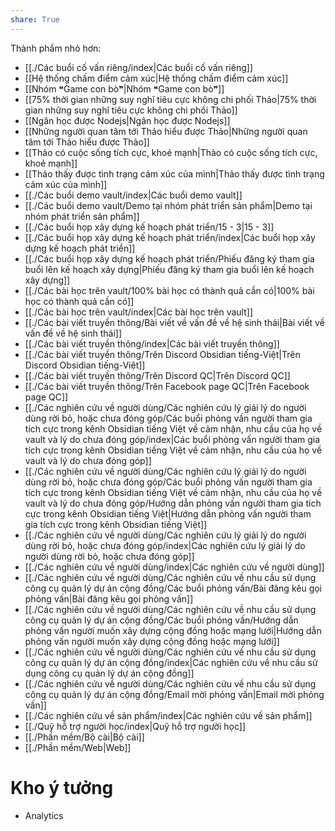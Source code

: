 ```yaml
---  
share: True  
---  
```

Thành phẩm nhỏ hơn:  
- [[./Các buổi cố vấn riêng/index|Các buổi cố vấn riêng]]  
- [[Hệ thống chấm điểm cảm xúc|Hệ thống chấm điểm cảm xúc]]  
- [[Nhóm ❝Game con bò❞|Nhóm ❝Game con bò❞]]  
- [[75% thời gian những suy nghĩ tiêu cực không chi phối Thảo|75% thời gian những suy nghĩ tiêu cực không chi phối Thảo]]  
- [[Ngân học được Nodejs|Ngân học được Nodejs]]  
- [[Những người quan tâm tới Thảo hiểu được Thảo|Những người quan tâm tới Thảo hiểu được Thảo]]  
- [[Thảo có cuộc sống tích cực, khoẻ mạnh|Thảo có cuộc sống tích cực, khoẻ mạnh]]  
- [[Thảo thấy được tình trạng cảm xúc của mình|Thảo thấy được tình trạng cảm xúc của mình]]  
- [[./Các buổi demo vault/index|Các buổi demo vault]]  
- [[./Các buổi demo vault/Demo tại nhóm phát triển sản phẩm|Demo tại nhóm phát triển sản phẩm]]  
- [[./Các buổi họp xây dựng kế hoạch phát triển/15 - 3|15 - 3]]  
- [[./Các buổi họp xây dựng kế hoạch phát triển/index|Các buổi họp xây dựng kế hoạch phát triển]]  
- [[./Các buổi họp xây dựng kế hoạch phát triển/Phiếu đăng ký tham gia buổi lên kế hoạch xây dựng|Phiếu đăng ký tham gia buổi lên kế hoạch xây dựng]]  
- [[./Các bài học trên vault/100% bài học có thành quả cần có|100% bài học có thành quả cần có]]  
- [[./Các bài học trên vault/index|Các bài học trên vault]]  
- [[./Các bài viết truyền thông/Bài viết về vấn đề về hệ sinh thái|Bài viết về vấn đề về hệ sinh thái]]  
- [[./Các bài viết truyền thông/index|Các bài viết truyền thông]]  
- [[./Các bài viết truyền thông/Trên Discord Obsidian tiếng-Việt|Trên Discord Obsidian tiếng-Việt]]  
- [[./Các bài viết truyền thông/Trên Discord QC|Trên Discord QC]]  
- [[./Các bài viết truyền thông/Trên Facebook page QC|Trên Facebook page QC]]  
- [[./Các nghiên cứu về người dùng/Các nghiên cứu lý giải lý do người dùng rời bỏ, hoặc chưa đóng góp/Các buổi phỏng vấn người tham gia tích cực trong kênh Obsidian tiếng Việt về cảm nhận, nhu cầu của họ về vault và lý do chưa đóng góp/index|Các buổi phỏng vấn người tham gia tích cực trong kênh Obsidian tiếng Việt về cảm nhận, nhu cầu của họ về vault và lý do chưa đóng góp]]  
- [[./Các nghiên cứu về người dùng/Các nghiên cứu lý giải lý do người dùng rời bỏ, hoặc chưa đóng góp/Các buổi phỏng vấn người tham gia tích cực trong kênh Obsidian tiếng Việt về cảm nhận, nhu cầu của họ về vault và lý do chưa đóng góp/Hướng dẫn phỏng vấn người tham gia tích cực trong kênh Obsidian tiếng Việt|Hướng dẫn phỏng vấn người tham gia tích cực trong kênh Obsidian tiếng Việt]]  
- [[./Các nghiên cứu về người dùng/Các nghiên cứu lý giải lý do người dùng rời bỏ, hoặc chưa đóng góp/index|Các nghiên cứu lý giải lý do người dùng rời bỏ, hoặc chưa đóng góp]]  
- [[./Các nghiên cứu về người dùng/index|Các nghiên cứu về người dùng]]  
- [[./Các nghiên cứu về người dùng/Các nghiên cứu về nhu cầu sử dụng công cụ quản lý dự án cộng đồng/Các buổi phỏng vấn/Bài đăng kêu gọi phỏng vấn|Bài đăng kêu gọi phỏng vấn]]  
- [[./Các nghiên cứu về người dùng/Các nghiên cứu về nhu cầu sử dụng công cụ quản lý dự án cộng đồng/Các buổi phỏng vấn/Hướng dẫn phỏng vấn người muốn xây dựng cộng đồng hoặc mạng lưới|Hướng dẫn phỏng vấn người muốn xây dựng cộng đồng hoặc mạng lưới]]  
- [[./Các nghiên cứu về người dùng/Các nghiên cứu về nhu cầu sử dụng công cụ quản lý dự án cộng đồng/index|Các nghiên cứu về nhu cầu sử dụng công cụ quản lý dự án cộng đồng]]  
- [[./Các nghiên cứu về người dùng/Các nghiên cứu về nhu cầu sử dụng công cụ quản lý dự án cộng đồng/Email mời phỏng vấn|Email mời phỏng vấn]]  
- [[./Các nghiên cứu về sản phẩm/index|Các nghiên cứu về sản phẩm]]  
- [[./Quỹ hỗ trợ người học/index|Quỹ hỗ trợ người học]]  
- [[./Phần mềm/Bộ cài|Bộ cài]]  
- [[./Phần mềm/Web|Web]]  
  
  
# Kho ý tưởng  
- Analytics  
